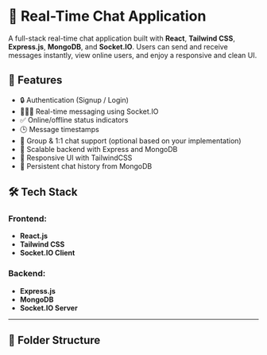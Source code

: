 # 💬 Real-Time Chat Application

A full-stack real-time chat application built with **React**, **Tailwind CSS**, **Express.js**, **MongoDB**, and **Socket.IO**. Users can send and receive messages instantly, view online users, and enjoy a responsive and clean UI.

## 🚀 Features

- 🔒 Authentication (Signup / Login)
- 🧑‍🤝‍🧑 Real-time messaging using Socket.IO
- ✅ Online/offline status indicators
- 🕒 Message timestamps
- 💬 Group & 1:1 chat support (optional based on your implementation)
- 🧠 Scalable backend with Express and MongoDB
- 🎨 Responsive UI with TailwindCSS
- 🔁 Persistent chat history from MongoDB

## 🛠 Tech Stack

### Frontend:
- **React.js**
- **Tailwind CSS**
- **Socket.IO Client**

### Backend:
- **Express.js**
- **MongoDB**
- **Socket.IO Server**

---

## 📁 Folder Structure

